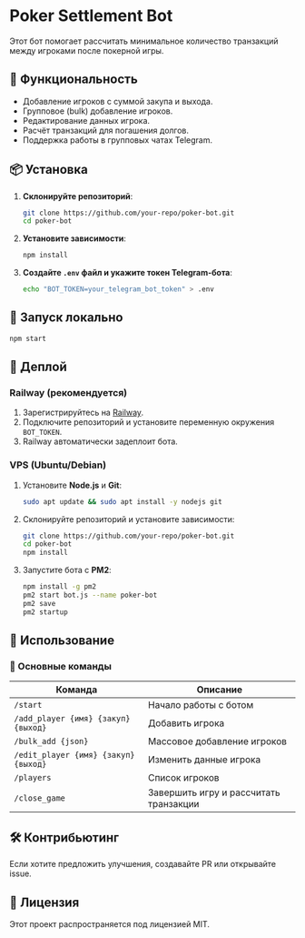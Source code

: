 # Poker Settlement Bot

Этот бот помогает рассчитать минимальное количество транзакций между игроками после покерной игры.

## 🚀 Функциональность
- Добавление игроков с суммой закупа и выхода.
- Групповое (bulk) добавление игроков.
- Редактирование данных игрока.
- Расчёт транзакций для погашения долгов.
- Поддержка работы в групповых чатах Telegram.

## 📦 Установка

1. **Склонируйте репозиторий**:
   ```sh
   git clone https://github.com/your-repo/poker-bot.git
   cd poker-bot
   ```

2. **Установите зависимости**:
   ```sh
   npm install
   ```

3. **Создайте `.env` файл и укажите токен Telegram-бота**:
   ```sh
   echo "BOT_TOKEN=your_telegram_bot_token" > .env
   ```

## 🏃 Запуск локально

```sh
npm start
```

## 🚀 Деплой

### Railway (рекомендуется)
1. Зарегистрируйтесь на [Railway](https://railway.app/).
2. Подключите репозиторий и установите переменную окружения `BOT_TOKEN`.
3. Railway автоматически задеплоит бота.

### VPS (Ubuntu/Debian)
1. Установите **Node.js** и **Git**:
   ```sh
   sudo apt update && sudo apt install -y nodejs git
   ```
2. Склонируйте репозиторий и установите зависимости:
   ```sh
   git clone https://github.com/your-repo/poker-bot.git
   cd poker-bot
   npm install
   ```
3. Запустите бота с **PM2**:
   ```sh
   npm install -g pm2
   pm2 start bot.js --name poker-bot
   pm2 save
   pm2 startup
   ```

## 📜 Использование

### 📌 Основные команды
| Команда | Описание |
|---------|----------|
| `/start` | Начало работы с ботом |
| `/add_player {имя} {закуп} {выход}` | Добавить игрока |
| `/bulk_add {json}` | Массовое добавление игроков |
| `/edit_player {имя} {закуп} {выход}` | Изменить данные игрока |
| `/players` | Список игроков |
| `/close_game` | Завершить игру и рассчитать транзакции |

## 🛠 Контрибьютинг
Если хотите предложить улучшения, создавайте PR или открывайте issue.

## 📄 Лицензия
Этот проект распространяется под лицензией MIT.


